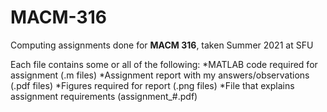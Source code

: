# MACM-316
Computing assignments done for **MACM 316**, taken Summer 2021 at SFU

Each file contains some or all of the following:
*MATLAB code required for assignment (.m files)
*Assignment report with my answers/observations (.pdf files)
*Figures required for report (.png files)
*File that explains assignment requirements (assignment_#.pdf)
  

